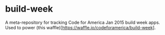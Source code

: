 # build-week

A meta-repository for tracking Code for America Jan 2015 build week apps. Used to power (this waffle)[https://waffle.io/codeforamerica/build-week].
